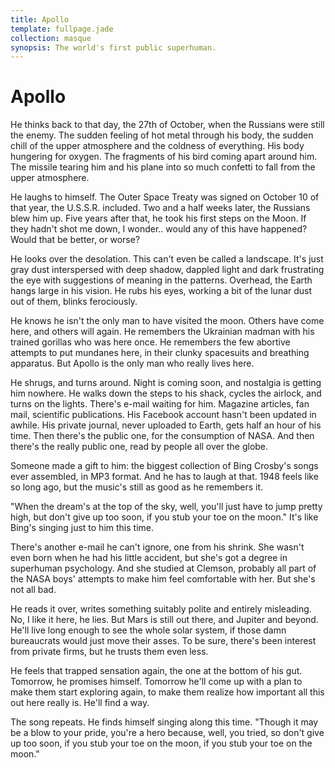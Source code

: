 ```yaml
---
title: Apollo
template: fullpage.jade
collection: masque
synopsis: The world's first public superhuman.
---
```


# Apollo

He thinks back to that day, the 27th of October, when the Russians were still the enemy. The sudden feeling of hot metal through his body, the sudden chill of the upper atmosphere and the coldness of everything. His body hungering for oxygen. The fragments of his bird coming apart around him. The missile tearing him and his plane into so much confetti to fall from the upper atmosphere.

He laughs to himself. The Outer Space Treaty was signed on October 10 of that year, the U.S.S.R. included. Two and a half weeks later, the Russians blew him up. Five years after that, he took his first steps on the Moon. If they hadn't shot me down, I wonder.. would any of this have happened? Would that be better, or worse?

He looks over the desolation. This can't even be called a landscape. It's just gray dust interspersed with deep shadow, dappled light and dark frustrating the eye with suggestions of meaning in the patterns. Overhead, the Earth hangs large in his vision. He rubs his eyes, working a bit of the lunar dust out of them, blinks ferociously.

He knows he isn't the only man to have visited the moon. Others have come here, and others will again. He remembers the Ukrainian madman with his trained gorillas who was here once. He remembers the few abortive attempts to put mundanes here, in their clunky spacesuits and breathing apparatus. But Apollo is the only man who really lives here.

He shrugs, and turns around. Night is coming soon, and nostalgia is getting him nowhere. He walks down the steps to his shack, cycles the airlock, and turns on the lights. There's e-mail waiting for him. Magazine articles, fan mail, scientific publications. His Facebook account hasn't been updated in awhile. His private journal, never uploaded to Earth, gets half an hour of his time. Then there's the public one, for the consumption of NASA. And then there's the really public one, read by people all over the globe.

Someone made a gift to him: the biggest collection of Bing Crosby's songs ever assembled, in MP3 format. And he has to laugh at that. 1948 feels like so long ago, but the music's still as good as he remembers it.

"When the dream's at the top of the sky, well, you'll just have to jump pretty high, but don't give up too soon, if you stub your toe on the moon." It's like Bing's singing just to him this time.

There's another e-mail he can't ignore, one from his shrink. She wasn't even born when he had his little accident, but she's got a degree in superhuman psychology. And she studied at Clemson, probably all part of the NASA boys' attempts to make him feel comfortable with her. But she's not all bad.

He reads it over, writes something suitably polite and entirely misleading. No, I like it here, he lies. But Mars is still out there, and Jupiter and beyond. He'll live long enough to see the whole solar system, if those damn bureaucrats would just move their asses. To be sure, there's been interest from private firms, but he trusts them even less.

He feels that trapped sensation again, the one at the bottom of his gut. Tomorrow, he promises himself. Tomorrow he'll come up with a plan to make them start exploring again, to make them realize how important all this out here really is. He'll find a way.

The song repeats. He finds himself singing along this time. "Though it may be a blow to your pride, you're a hero because, well, you tried, so don't give up too soon, if you stub your toe on the moon, if you stub your toe on the moon."
